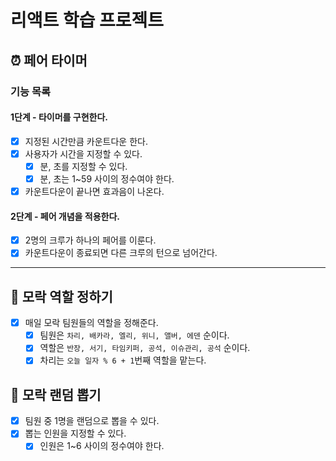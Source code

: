 # 리액트 학습 프로젝트

## ⏰ 페어 타이머

### 기능 목록

#### 1단계 - 타이머를 구현한다. 

- [X] 지정된 시간만큼 카운트다운 한다.
- [X] 사용자가 시간을 지정할 수 있다.
    - [X] 분, 초를 지정할 수 있다. 
    - [X] 분, 초는 1~59 사이의 정수여야 한다.
- [X] 카운트다운이 끝나면 효과음이 나온다. 

#### 2단계 - 페어 개념을 적용한다.

- [x] 2명의 크루가 하나의 페어를 이룬다.
- [x] 카운트다운이 종료되면 다른 크루의 턴으로 넘어간다.

---

## 👑 모락 역할 정하기

- [X] 매일 모락 팀원들의 역할을 정해준다. 
    - [X] 팀원은 `차리, 배카라, 엘리, 위니, 앨버, 에덴` 순이다.
    - [X] 역할은 `반장, 서기, 타임키퍼, 공석, 이슈관리, 공석` 순이다. 
    - [X] 차리는 `오늘 일자 % 6 + 1`번째 역할을 맡는다. 

## 🎱 모락 랜덤 뽑기

- [X] 팀원 중 1명을 랜덤으로 뽑을 수 있다. 
- [X] 뽑는 인원을 지정할 수 있다. 
    - [X] 인원은 1~6 사이의 정수여야 한다. 